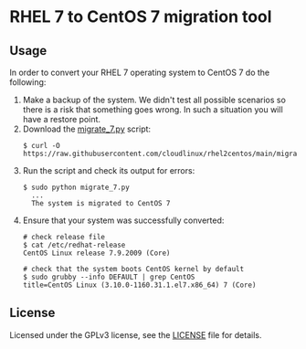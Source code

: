 # RHEL 7 to CentOS 7 migration tool

## Usage

In order to convert your RHEL 7 operating system to CentOS 7 do the following:

1. Make a backup of the system. We didn't test all possible scenarios so there
   is a risk that something goes wrong. In such a situation you will have a
   restore point.
2. Download the [migrate_7.py](migrate_7.py) script:
   ```shell
   $ curl -O https://raw.githubusercontent.com/cloudlinux/rhel2centos/main/migrate_7.py
   ```
3. Run the script and check its output for errors:
   ```shell
   $ sudo python migrate_7.py
     ...
     The system is migrated to CentOS 7
   ```
4. Ensure that your system was successfully converted:
   ```shell
   # check release file
   $ cat /etc/redhat-release
   CentOS Linux release 7.9.2009 (Core)

   # check that the system boots CentOS kernel by default
   $ sudo grubby --info DEFAULT | grep CentOS
   title=CentOS Linux (3.10.0-1160.31.1.el7.x86_64) 7 (Core)
   ```

## License

Licensed under the GPLv3 license, see the [LICENSE](LICENSE) file for details.
